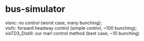 # bus-simulator  
visnc: no control (worst case, many bunching);  
visfc: forward headway control (simple control, ~100 bunching);  
visTD3_Distill: our marl control method (best case, ~10 bunching)
